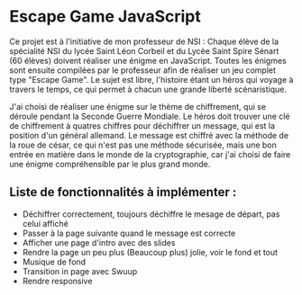 # Escape Game JavaScript

Ce projet est à l'initiative de mon professeur de NSI : Chaque élève de la spécialité NSI du lycée Saint Léon Corbeil et du Lycée Saint Spire Sénart (60 élèves) doivent réaliser une énigme en JavaScript. Toutes les énigmes sont ensuite compilées par le professeur afin de réaliser un jeu complet type "Escape Game". Le sujet est libre, l'histoire étant un héros qui voyage à travers le temps, ce qui permet à chacun une grande liberté scénaristique. 

J'ai choisi de réaliser une énigme sur le thème de chiffrement, qui se déroule pendant la Seconde Guerre Mondiale. Le héros doit trouver une clé de chiffrement à quatres chiffres pour déchiffrer un message, qui est la position d'un général allemand. Le message est chiffré avec la méthode de la roue de césar, ce qui n'est pas une méthode sécurisée, mais une bon entrée en matière dans le monde de la cryptographie, car j'ai choisi de faire une énigme compréhensible par le plus grand monde.

## Liste de fonctionnalités à implémenter :

  - Déchiffrer correctement, toujours déchiffre le mesage de départ, pas celui affiché
  - Passer à la page suivante quand le message est correcte
  - Afficher une page d'intro avec des slides
  - Rendre la page un peu plus (Beaucoup plus) jolie, voir le fond et tout
  - Musique de fond
  - Transition in page avec Swuup
  - Rendre responsive
